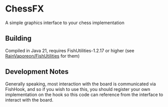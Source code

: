 # ChessFX

A simple graphics interface to your chess implementation

## Building

Compiled in Java 21, requires FishUtilities-1.2.17 or higher
(see [RainVaporeon/FishUtilities](https://github.com/RainVaporeon/FishUtilities) for them)

## Development Notes

Generally speaking, most interaction with the board
is communicated via FishHook, and so if you wish to
use this, you should register your own implementation
on the hook so this code can reference from the interface
to interact with the board.
